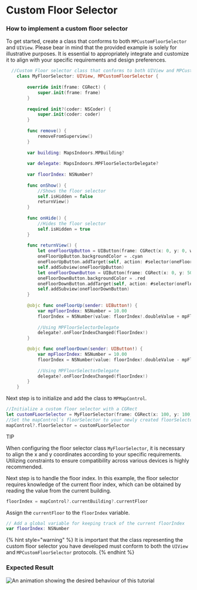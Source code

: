 # Custom Floor Selector

### How to implement a custom floor selector[​](https://docs.mapsindoors.com/Map/Map%20Styling/custom-floor-selector#how-to-implement-a-custom-floor-selector) <a href="#how-to-implement-a-custom-floor-selector" id="how-to-implement-a-custom-floor-selector"></a>

To get started, create a class that conforms to both `MPCustomFloorSelector` and `UIView`. Please bear in mind that the provided example is solely for illustrative purposes. It is essential to appropriately integrate and customize it to align with your specific requirements and design preferences.

```swift
  //Custom Floor selector class that conforms to both UIView and MPCustomFloorSelector
    class MyFloorSelector: UIView, MPCustomFloorSelector {
        
        override init(frame: CGRect) {
            super.init(frame: frame)
        }
        
        required init?(coder: NSCoder) {
            super.init(coder: coder)
        }
        
        func remove() {
            removeFromSuperview()
        }
        
        var building: MapsIndoors.MPBuilding?
        
        var delegate: MapsIndoors.MPFloorSelectorDelegate?
        
        var floorIndex: NSNumber?
        
        func onShow() {
            //Shows the floor selector
            self.isHidden = false
            returnView()
        }
        
        func onHide() {
            //Hides the floor selector
            self.isHidden = true
        }
        
        func returnView() {
            let oneFloorUpButton = UIButton(frame: CGRect(x: 0, y: 0, width: 20, height: 50))
            oneFloorUpButton.backgroundColor = .cyan
            oneFloorUpButton.addTarget(self, action: #selector(oneFloorUp), for: .touchUpInside)
            self.addSubview(oneFloorUpButton)
            let oneFloorDownButton = UIButton(frame: CGRect(x: 0, y: 50, width: 20, height: 50))
            oneFloorDownButton.backgroundColor = .red
            oneFloorDownButton.addTarget(self, action: #selector(oneFloorDown), for: .touchUpInside)
            self.addSubview(oneFloorDownButton)
        }
        
        @objc func oneFloorUp(sender: UIButton!) {
            var mpFloorIndex: NSNumber = 10.00
            floorIndex = NSNumber(value: floorIndex!.doubleValue + mpFloorIndex.doubleValue)
            
            //Using MPFloorSelectorDelegate
            delegate?.onFloorIndexChanged(floorIndex!)
        }

        @objc func oneFloorDown(sender: UIButton!) {
            var mpFloorIndex: NSNumber = 10.00
            floorIndex = NSNumber(value: floorIndex!.doubleValue - mpFloorIndex.doubleValue)
            
            //Using MPFloorSelectorDelegate
            delegate?.onFloorIndexChanged(floorIndex!)
        }
    }
```

Next step is to initialize and add the class to `MPMapControl`.

```swift
//Initialize a custom floor selector with a CGRect
let customFLoorSelector = MyFloorSelector(frame: CGRect(x: 100, y: 100, width: 20, height: 100))
//Set the mapControl´s floorSelector to your newly created floorSelector
mapControl?.floorSelector = customFLoorSelector
```

TIP

When configuring the floor selector class `MyFloorSelector`, it is necessary to align the x and y coordinates according to your specific requirements. Utilizing constraints to ensure compatibility across various devices is highly recommended.

Next step is to handle the floor index. In this example, the floor selector requires knowledge of the current floor index, which can be obtained by reading the value from the current building.

```swift
floorIndex = mapControl?.currentBuilding?.currentFloor
```

Assign the `currentFloor` to the `floorIndex` variable.

```swift
// Add a global variable for keeping track of the current floorIndex
var floorIndex: NSNumber
```



{% hint style="warning" %}
It is important that the class representing the custom floor selector you have developed must conform to both the `UIView` and `MPCustomFloorSelector` protocols.
{% endhint %}

### Expected Result[​](https://docs.mapsindoors.com/Map/Map%20Styling/custom-floor-selector#expected-result) <a href="#expected-result" id="expected-result"></a>

![An animation showing the desired behaviour of this tutorial](https://docs.mapsindoors.com/img/getting-started/ios-custom-floor-selector.gif)
